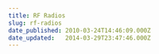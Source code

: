 ```yaml
---
title: RF Radios
slug: rf-radios
date_published: 2010-03-24T14:46:09.000Z
date_updated:   2014-03-29T23:47:46.000Z
---
```



